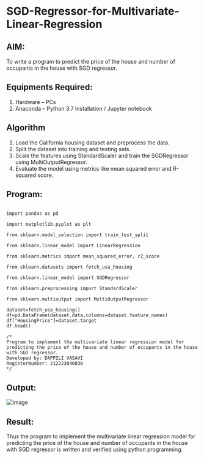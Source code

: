 # SGD-Regressor-for-Multivariate-Linear-Regression

## AIM:
To write a program to predict the price of the house and number of occupants in the house with SGD regressor.

## Equipments Required:
1. Hardware – PCs
2. Anaconda – Python 3.7 Installation / Jupyter notebook

## Algorithm
1. Load the California housing dataset and preprocess the data.
2. Split the dataset into training and testing sets.
3. Scale the features using StandardScaler and train the SGDRegressor using MultiOutputRegressor.
4. Evaluate the model using metrics like mean squared error and R-squared score.
## Program:
```import numpy as np

import pandas as pd

import matplotlib.pyplot as plt

from sklearn.model_selection import train_test_split

from sklearn.linear_model import LinearRegression

from sklearn.metrics import mean_squared_error, r2_score

from sklearn.datasets import fetch_usa_housing

from sklearn.linear_model import SGDRegressor

from sklearn.preprocessing import StandardScaler

from sklearn.multioutput import MultiOutputRegressor

dataset=fetch_usa_housing()
df=pd.DataFrame(dataset.data,columns=dataset.feature_names)
df["HousingPrice"]=dataset.target
df.head()
```
```
/*
Program to implement the multivariate linear regression model for predicting the price of the house and number of occupants in the house with SGD regressor.
Developed by: DAPPILI VASAVI
RegisterNumber: 212223040030 
*/
```

## Output:
![image](https://github.com/user-attachments/assets/407dec9b-7c82-4179-ac06-82f76a44c98f)



## Result:
Thus the program to implement the multivariate linear regression model for predicting the price of the house and number of occupants in the house with SGD regressor is written and verified using python programming.

